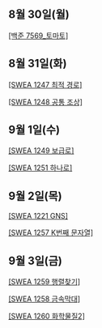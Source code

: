 ## 8월 30일(월)

[[백준 7569_토마토]](https://acmicpc.net/problem/7569)

## 8월 31일(화)
   
[[SWEA 1247 최적 경로]](https://swexpertacademy.com/main/code/problem/problemDetail.do?contestProbId=AV15OZ4qAPICFAYD&categoryId=AV15OZ4qAPICFAYD&categoryType=CODE)   
   
[[SWEA 1248 공통 조상]](https://swexpertacademy.com/main/code/problem/problemDetail.do?contestProbId=AV15PTkqAPYCFAYD&categoryId=AV15PTkqAPYCFAYD&categoryType=CODE) 

## 9월 1일(수)

[[SWEA 1249 보급로]](https://swexpertacademy.com/main/code/problem/problemDetail.do?contestProbId=AV15QRX6APsCFAYD)

[[SWEA 1251 하나로]](https://swexpertacademy.com/main/code/problem/problemDetail.do?contestProbId=AV15StKqAQkCFAYD)


## 9월 2일(목)

[[SWEA 1221 GNS]](https://swexpertacademy.com/main/code/problem/problemDetail.do?contestProbId=AV14jJh6ACYCFAYD)

[[SWEA 1257 K번째 문자열]](https://swexpertacademy.com/main/code/problem/problemDetail.do?contestProbId=AV18KWf6ItECFAZN)   

## 9월 3일(금)

[[SWEA 1259 행렬찾기]](https://swexpertacademy.com/main/code/problem/problemDetail.do?contestProbId=AV18LoAqItcCFAZN)   

[[SWEA 1258 금속막대]](https://swexpertacademy.com/main/code/problem/problemDetail.do?contestProbId=AV18NaZqIt8CFAZN)   

[[SWEA 1260 화학물질2]](https://swexpertacademy.com/main/code/problem/problemDetail.do?contestProbId=AV18OR16IuUCFAZN)
